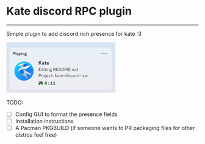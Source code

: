 # Kate discord RPC plugin
---

Simple plugin to add discord rich presence for kate :3

![Screenshot of the plugin on a discord profile](./img/screenshot_01.png)

TODO:
 - [ ] Config GUI to format the presence fields
 - [ ] Installation instructions
 - [ ] A Pacman PKGBUILD (if someone wants to PR packaging files for other distros feel free)
